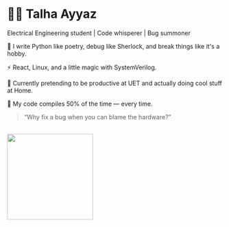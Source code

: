 # 👨‍💻 Talha Ayyaz

 Electrical Engineering student | Code whisperer | Bug summoner

🚀  I write Python like poetry, debug like Sherlock, and break things like it's a hobby.  

⚡  React, Linux, and a little magic with SystemVerilog.  

💾  Currently pretending to be productive at UET and actually doing cool stuff at Home. 

🤖  My code compiles 50% of the time — every time.


> “Why fix a bug when you can blame the hardware?”

<br>

<a href="https://github.com/anuraghazra/convoychat">
  <img height=200 align="center" src="https://github-readme-stats.vercel.app/api/top-langs?username=talhaticx&layout=compact&card_width=460&theme=dracula&langs_count=10" />
</a>

<!---
talhaticx/talhaticx is a ✨ special ✨ repository because its `README.md` (this file) appears on your GitHub profile.
You can click the Preview link to take a look at your changes.
--->
